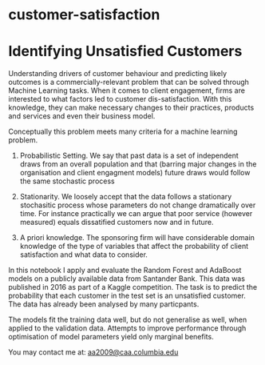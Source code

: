 # customer-satisfaction

Identifying Unsatisfied Customers
==================================

Understanding drivers of customer behaviour and predicting likely outcomes is a commercially-relevant problem that can be solved through Machine Learning tasks. When it comes to client engagement, firms are interested to what factors led to customer dis-satisfaction. With this knowledge, they can make necessary changes to their practices, products and services and even their business model.

Conceptually this problem meets many criteria for a machine learning problem.

1. Probabilistic Setting. We say that past data is a set of independent draws from an overall population and that (barring major changes in the organisation and client engagment models) future draws would follow the same stochastic process

2. Stationarity. We loosely accept that the data follows a stationary stochasitic process whose parameters do not change dramatically over time. For instance practically we can argue that poor service (however measured) equals dissatified customers now and in future.

3. A priori knowledge. The sponsoring firm will have considerable domain knowledge of the type of variables that affect the probability of client satisfaction and what data to consider.

In this notebook I apply and evaluate the Random Forest and AdaBoost models on a publicly available data from Santander Bank. This data was published in 2016 as part of a Kaggle competition. The task is to predict the probability that each customer in the test set is an unsatisfied customer. The data has already been analysed by many particpants.

The models fit the training data well, but do not generalise as well, when applied to the validation data. Attempts to improve performance through optimisation of model parameters yield only marginal benefits.

You may contact me at: aa2009@caa.columbia.edu

